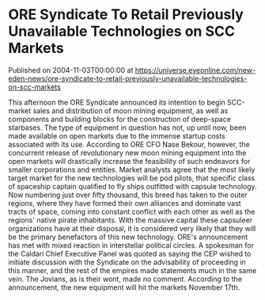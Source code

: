 # ORE Syndicate To Retail Previously Unavailable Technologies on SCC Markets
Published on 2004-11-03T00:00:00 at https://universe.eveonline.com/new-eden-news/ore-syndicate-to-retail-previously-unavailable-technologies-on-scc-markets

This afternoon the ORE Syndicate announced its intention to begin SCC-market sales and distribution of moon mining equipment, as well as components and building blocks for the construction of deep-space starbases.  The type of equipment in question has not, up until now, been made available on open markets due to the immense startup costs associated with its use. According to ORE CFO Nase Bekour, however, the concurrent release of revolutionary new moon mining equipment into the open markets will drastically increase the feasibility of such endeavors for smaller corporations and entities.  Market analysts agree that the most likely target market for the new technologies will be pod pilots, that specific class of spaceship captain qualified to fly ships outfitted with capsule technology. Now numbering just over fifty thousand, this breed has taken to the outer regions, where they have formed their own alliances and dominate vast tracts of space, coming into constant conflict with each other as well as the regions' native pirate inhabitants. With the massive capital these capsuleer organizations have at their disposal, it is considered very likely that they will be the primary benefactors of this new technology.  ORE's announcement has met with mixed reaction in interstellar political circles. A spokesman for the Caldari Chief Executive Panel was quoted as saying the CEP wished to initiate discussion with the Syndicate on the advisability of proceeding in this manner, and the rest of the empires made statements much in the same vein. The Jovians, as is their wont, made no comment.  According to the announcement, the new equipment will hit the markets November 17th.
